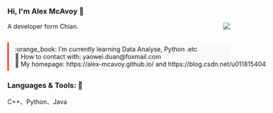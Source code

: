 ### Hi, I'm Alex McAvoy 👋

A developer form Chian.
<img align="right" src="https://github-readme-stats.vercel.app/api?username=Alex-McAvoy&show_icons=true&count_private=true&icon_color=CE1D2D&text_color=718096&bg_color=ffffff" />
<ul style="margin:2em 0 0; padding:0.5em 1em; border-left:3px solid #ff1700; background-color:#f9f9f9; list-style:none;">
  <li style="white-space:nowrap;">:orange_book: I’m currently learning Data Analyse, Python .etc</li>
  <li style="white-space:nowrap;">💬 How to contact with: yaowei.duan@foxmail.com</li>
  <li style="white-space:nowrap;">🌱 My homepage: https://alex-mcavoy.github.io/ and https://blog.csdn.net/u011815404</li>
</ul>

<!--
**Alex-McAvoy/Alex-McAvoy** is a ✨ _special_ ✨ repository because its `README.md` (this file) appears on your GitHub profile.

Here are some ideas to get you started:

- 🔭 I’m currently working on ...
- 👯 I’m looking to collaborate on ...
- 🤔 I’m looking for help with ...
- 📫 How to reach me: ...
- 😄 Pronouns: ...
- ⚡ Fun fact: ...
- :hammer: Creator of applications and frameworks
- :ram: Founder the ObjCCN
- :meat_on_bone: Meat lover
-->


### Languages & Tools: 👋
C++、Python、Java
